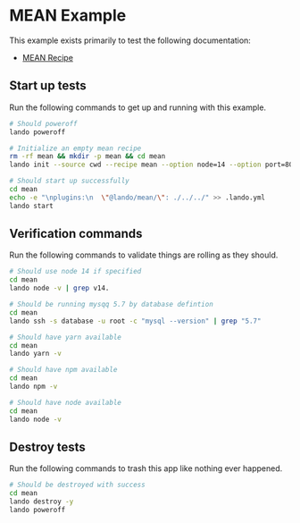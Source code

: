 MEAN Example
============

This example exists primarily to test the following documentation:

* [MEAN Recipe](https://docs.devwithlando.io/tutorials/mean.html)

Start up tests
--------------

Run the following commands to get up and running with this example.

```bash
# Should poweroff
lando poweroff

# Initialize an empty mean recipe
rm -rf mean && mkdir -p mean && cd mean
lando init --source cwd --recipe mean --option node=14 --option port=8055 --option database=mysql --name lando-mean-mysql

# Should start up successfully
cd mean
echo -e "\nplugins:\n  \"@lando/mean/\": ./../../" >> .lando.yml
lando start
```

Verification commands
---------------------

Run the following commands to validate things are rolling as they should.

```bash
# Should use node 14 if specified
cd mean
lando node -v | grep v14.

# Should be running mysqq 5.7 by database defintion
cd mean
lando ssh -s database -u root -c "mysql --version" | grep "5.7"

# Should have yarn available
cd mean
lando yarn -v

# Should have npm available
cd mean
lando npm -v

# Should have node available
cd mean
lando node -v
```

Destroy tests
-------------

Run the following commands to trash this app like nothing ever happened.

```bash
# Should be destroyed with success
cd mean
lando destroy -y
lando poweroff
```
